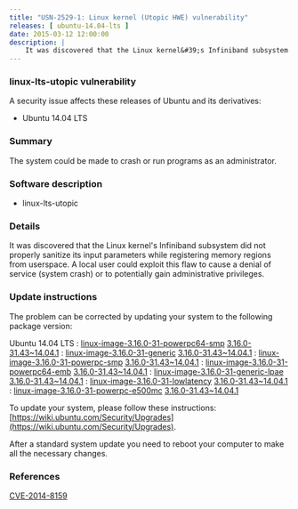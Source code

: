 ```yaml
---
title: "USN-2529-1: Linux kernel (Utopic HWE) vulnerability"
releases: [ ubuntu-14.04-lts ]
date: 2015-03-12 12:00:00
description: |
    It was discovered that the Linux kernel&#39;s Infiniband subsystem did not properly sanitize its input parameters while registering memory regions from userspace. A local user could exploit this flaw to cause a denial of service (system crash) or to potentially gain administrative privileges. 
--- 
```

 
### linux-lts-utopic vulnerability

A security issue affects these releases of Ubuntu and its derivatives:

* Ubuntu 14.04 LTS

### Summary

The system could be made to crash or run programs as an administrator. 

### Software description

* linux-lts-utopic 

### Details

It was discovered that the Linux kernel&#39;s Infiniband subsystem did not properly sanitize its input parameters while registering memory regions from userspace. A local user could exploit this flaw to cause a denial of service (system crash) or to potentially gain administrative privileges. 

### Update instructions

The problem can be corrected by updating your system to the following package version:

Ubuntu 14.04 LTS
 : [linux-image-3.16.0-31-powerpc64-smp](https://launchpad.net/ubuntu/+source/linux-lts-utopic) <span> [3.16.0-31.43~14.04.1](https://launchpad.net/ubuntu/+source/linux-lts-utopic/3.16.0-31.43~14.04.1) </span> 
 : [linux-image-3.16.0-31-generic](https://launchpad.net/ubuntu/+source/linux-lts-utopic) <span> [3.16.0-31.43~14.04.1](https://launchpad.net/ubuntu/+source/linux-lts-utopic/3.16.0-31.43~14.04.1) </span> 
 : [linux-image-3.16.0-31-powerpc-smp](https://launchpad.net/ubuntu/+source/linux-lts-utopic) <span> [3.16.0-31.43~14.04.1](https://launchpad.net/ubuntu/+source/linux-lts-utopic/3.16.0-31.43~14.04.1) </span> 
 : [linux-image-3.16.0-31-powerpc64-emb](https://launchpad.net/ubuntu/+source/linux-lts-utopic) <span> [3.16.0-31.43~14.04.1](https://launchpad.net/ubuntu/+source/linux-lts-utopic/3.16.0-31.43~14.04.1) </span> 
 : [linux-image-3.16.0-31-generic-lpae](https://launchpad.net/ubuntu/+source/linux-lts-utopic) <span> [3.16.0-31.43~14.04.1](https://launchpad.net/ubuntu/+source/linux-lts-utopic/3.16.0-31.43~14.04.1) </span> 
 : [linux-image-3.16.0-31-lowlatency](https://launchpad.net/ubuntu/+source/linux-lts-utopic) <span> [3.16.0-31.43~14.04.1](https://launchpad.net/ubuntu/+source/linux-lts-utopic/3.16.0-31.43~14.04.1) </span> 
 : [linux-image-3.16.0-31-powerpc-e500mc](https://launchpad.net/ubuntu/+source/linux-lts-utopic) <span> [3.16.0-31.43~14.04.1](https://launchpad.net/ubuntu/+source/linux-lts-utopic/3.16.0-31.43~14.04.1) </span> 

To update your system, please follow these instructions: [https://wiki.ubuntu.com/Security/Upgrades](https://wiki.ubuntu.com/Security/Upgrades).

After a standard system update you need to reboot your computer to make all the necessary changes. 

### References

 [CVE-2014-8159](http://people.ubuntu.com/~ubuntu-security/cve/CVE-2014-8159)
 
